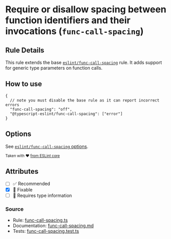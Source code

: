 # Require or disallow spacing between function identifiers and their invocations (`func-call-spacing`)

## Rule Details

This rule extends the base [`eslint/func-call-spacing`](https://eslint.org/docs/rules/func-call-spacing) rule.
It adds support for generic type parameters on function calls.

## How to use

```jsonc
{
  // note you must disable the base rule as it can report incorrect errors
  "func-call-spacing": "off",
  "@typescript-eslint/func-call-spacing": ["error"]
}
```

## Options

See [`eslint/func-call-spacing` options](https://eslint.org/docs/rules/func-call-spacing#options).

<sup>

Taken with ❤️ [from ESLint core](https://github.com/eslint/eslint/blob/main/docs/rules/func-call-spacing.md)

</sup>

## Attributes

- [ ] ✅ Recommended
- [x] 🔧 Fixable
- [ ] 💭 Requires type information

### Source

- Rule: [func-call-spacing.ts](https://github.com/typescript-eslint/typescript-eslint/blob/main/packages/eslint-plugin/src/rules/func-call-spacing.ts)
- Documentation: [func-call-spacing.md](https://github.com/typescript-eslint/typescript-eslint/blob/main/packages/eslint-plugin/docs/rules/func-call-spacing.md)
- Tests: [func-call-spacing.test.ts](https://github.com/typescript-eslint/typescript-eslint/blob/main/packages/eslint-plugin/tests/rules/func-call-spacing.test.ts)
